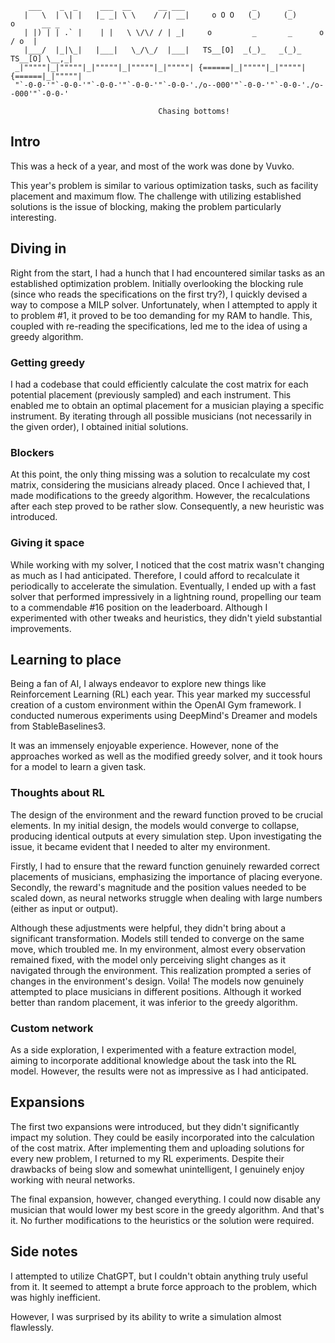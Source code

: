 ```
    ___    _  _     ___  __      __ ___               _       _
   |   \  | \| |   |_ _| \ \    / /| __|     o O O   (_)     (_)      o      __ _
   | |) | | .` |    | |   \ \/\/ / | _|     o         _       _      o      / o  |
   |___/  |_|\_|   |___|   \_/\_/  |___|   TS__[O]  _(_)_   _(_)_   TS__[O] \__,_|
 _|"""""|_|"""""|_|"""""|_|"""""|_|"""""| {======|_|"""""|_|"""""| {======|_|"""""|
 "`-0-0-'"`-0-0-'"`-0-0-'"`-0-0-'"`-0-0-'./o--000'"`-0-0-'"`-0-0-'./o--000'"`-0-0-'

                                 Chasing bottoms!
```

## Intro

This was a heck of a year, and most of the work was done by Vuvko.

This year's problem is similar to various optimization tasks, such as facility placement and maximum flow. The challenge with utilizing established solutions is the issue of blocking, making the problem particularly interesting.

## Diving in

Right from the start, I had a hunch that I had encountered similar tasks as an established optimization problem. Initially overlooking the blocking rule (since who reads the specifications on the first try?), I quickly devised a way to compose a MILP solver. Unfortunately, when I attempted to apply it to problem #1, it proved to be too demanding for my RAM to handle. This, coupled with re-reading the specifications, led me to the idea of using a greedy algorithm.

### Getting greedy

I had a codebase that could efficiently calculate the cost matrix for each potential placement (previously sampled) and each instrument. This enabled me to obtain an optimal placement for a musician playing a specific instrument. By iterating through all possible musicians (not necessarily in the given order), I obtained initial solutions.
### Blockers

At this point, the only thing missing was a solution to recalculate my cost matrix, considering the musicians already placed. Once I achieved that, I made modifications to the greedy algorithm. However, the recalculations after each step proved to be rather slow. Consequently, a new heuristic was introduced.
### Giving it space

While working with my solver, I noticed that the cost matrix wasn't changing as much as I had anticipated. Therefore, I could afford to recalculate it periodically to accelerate the simulation. Eventually, I ended up with a fast solver that performed impressively in a lightning round, propelling our team to a commendable #16 position on the leaderboard. Although I experimented with other tweaks and heuristics, they didn't yield substantial improvements.
## Learning to place

Being a fan of AI, I always endeavor to explore new things like Reinforcement Learning (RL) each year. This year marked my successful creation of a custom environment within the OpenAI Gym framework. I conducted numerous experiments using DeepMind's Dreamer and models from StableBaselines3.

It was an immensely enjoyable experience. However, none of the approaches worked as well as the modified greedy solver, and it took hours for a model to learn a given task.
### Thoughts about RL

The design of the environment and the reward function proved to be crucial elements. In my initial design, the models would converge to collapse, producing identical outputs at every simulation step. Upon investigating the issue, it became evident that I needed to alter my environment.

Firstly, I had to ensure that the reward function genuinely rewarded correct placements of musicians, emphasizing the importance of placing everyone. Secondly, the reward's magnitude and the position values needed to be scaled down, as neural networks struggle when dealing with large numbers (either as input or output).

Although these adjustments were helpful, they didn't bring about a significant transformation. Models still tended to converge on the same move, which troubled me. In my environment, almost every observation remained fixed, with the model only perceiving slight changes as it navigated through the environment. This realization prompted a series of changes in the environment's design. Voila! The models now genuinely attempted to place musicians in different positions. Although it worked better than random placement, it was inferior to the greedy algorithm.
### Custom network

As a side exploration, I experimented with a feature extraction model, aiming to incorporate additional knowledge about the task into the RL model. However, the results were not as impressive as I had anticipated.
## Expansions

The first two expansions were introduced, but they didn't significantly impact my solution. They could be easily incorporated into the calculation of the cost matrix. After implementing them and uploading solutions for every new problem, I returned to my RL experiments. Despite their drawbacks of being slow and somewhat unintelligent, I genuinely enjoy working with neural networks.

The final expansion, however, changed everything. I could now disable any musician that would lower my best score in the greedy algorithm. And that's it. No further modifications to the heuristics or the solution were required.
## Side notes

I attempted to utilize ChatGPT, but I couldn't obtain anything truly useful from it. It seemed to attempt a brute force approach to the problem, which was highly inefficient.

However, I was surprised by its ability to write a simulation almost flawlessly.
